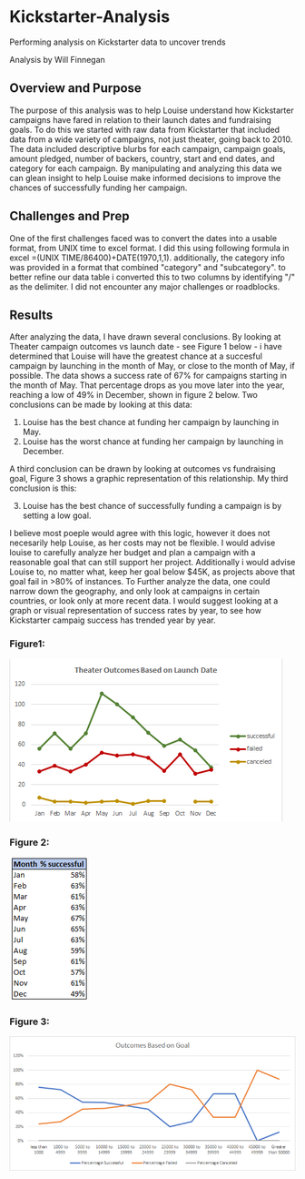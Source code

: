 # Kickstarter-Analysis
Performing analysis on Kickstarter data to uncover trends

Analysis by Will Finnegan 

## Overview and Purpose
The purpose of this analysis was to help Louise understand how Kickstarter campaigns have fared in relation to their launch dates and fundraising goals. To do this we started with raw data from Kickstarter that included data from a wide variety of campaigns, not just theater, going back to 2010. The data included descriptive blurbs for each campaign, campaign goals, amount pledged, number of backers, country, start and end dates, and category for each campaign. By manipulating and analyzing this data we can glean insight to help Louise make informed decisions to improve the chances of successfully funding her campaign. 

## Challenges and Prep
One of the first challenges faced was to convert the dates into a usable format, from UNIX time to excel format. I did this using following formula in excel  =(UNIX TIME/86400)+DATE(1970,1,1). additionally, the category info was provided in a format that combined "category" and "subcategory".  to better refine our data table i converted this to two columns by identifying "/" as the delimiter. I did not encounter any major challenges or roadblocks. 

## Results 

After analyzing the data, I have drawn several conclusions. 
By looking at Theater campaign outcomes vs launch date - see Figure 1 below - i have determined that Louise will have the greatest chance at a succesful campaign by launching in the month of May, or close to the month of May, if possible. The data shows a success rate of 67% for campaigns starting in the month of May. That percentage drops as you move later into the year, reaching a low of 49% in December, shown in figure 2 below. 
Two conclusions can be made by looking at this data: 
1. Louise has the best chance at funding her campaign by launching in May.
2. Louise has the worst chance at funding her campaign by launching in December.

A third conclusion can be drawn by looking at outcomes vs fundraising goal, Figure 3 shows a graphic representation of this relationship. My third conclusion is this:

3. Louise has the best chance of successfully funding a campaign is by setting a low goal. 

I believe most poeple would agree with this logic, however it does not necesarily help Louise, as her costs may not be flexible. I would advise louise to carefully analyze her budget and plan a campaign with a reasonable goal that can still support her project. Additionally i would advise Louise to, no matter what, keep her goal below $45K, as projects above that goal fail in  >80% of instances. 
To Further analyze the data, one could narrow down the geography, and only look at campaigns in certain countries, or look only at more recent data. I would suggest looking at a graph or visual representation of success rates by year, to see how Kickstarter campaig success has trended year by year. 


### Figure1:
![](Resources/Theater_Outcomes_vs_Launch.png)

### Figure 2:
![](Resources/Success_Rate_Month.png)

### Figure 3:
![](Resources/Outcomes_vs_Goals.png)
